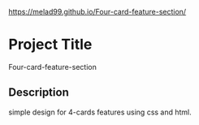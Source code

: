https://melad99.github.io/Four-card-feature-section/

# Project Title

Four-card-feature-section

## Description

simple design for 4-cards features using css and html.



